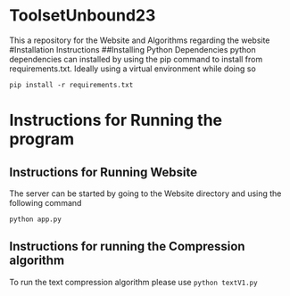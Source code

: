 # ToolsetUnbound23
This a repository for the Website and Algorithms regarding the website
#Installation Instructions
##Installing Python Dependencies
python dependencies can installed by using the pip command to install from requirements.txt. Ideally using a virtual environment while doing so  

```pip install -r requirements.txt```

# Instructions for Running the program
## Instructions for Running Website
The server can be started by going to the Website directory and using the following command

```python app.py```

## Instructions for running the Compression algorithm

To run the text compression algorithm please use
```python textV1.py```

